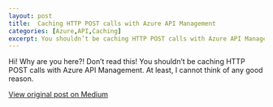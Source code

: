 ```yaml
---
layout: post
title:  Caching HTTP POST calls with Azure API Management
categories: [Azure,API,Caching]
excerpt: You shouldn’t be caching HTTP POST calls with Azure API Management
---
```


Hi! Why are you here?! Don’t read this! You shouldn’t be caching HTTP POST calls with Azure API Management. At least, I cannot think of any good reason.

[View original post on Medium](https://medium.com/@jochenvanwylick/caching-http-post-calls-with-azure-api-management-bcd00999d529)
